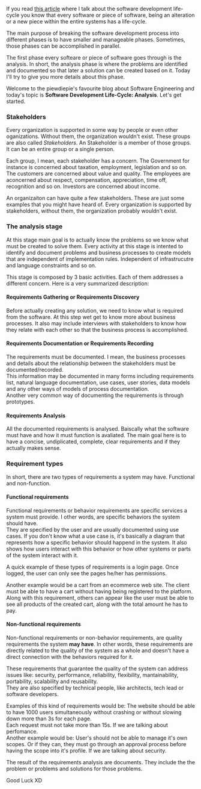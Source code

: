<div style="text-align: left;">
    <p>
        If you read <a href="#">this article</a> where I talk about
        the software development life-cycle you know that every
        software or piece of software, being an alteration or a new
        piece within the entire systems has a life-cycle.
    </p>
    <p>
        The main purpose of breaking the software development
        process into different phases is to have smaller and manageable
        phases. Sometimes, those phases can be accomplished in parallel.
    </p>
    <p>
        The first phase every softeare or piece of software goes
        through is the analysis. In short, the analysis phase
        is where the problems are identified and documented so that
        later a solution can be created based on it. Today I'll
        try to give you more details about this phase.
    </p>
    <p>
        Welcome to the piewdiepie's favourite blog about Software Engineering
        and today's topic is <strong>Software Development Life-Cycle: Analysis</strong>.
        Let's get started.
    </p>
    <h3>Stakeholders</h3>
    <p>
        Every organization is supported in some way by people or even
        other oganizations. Without them, the organization wouldn't
        exist. These groups are also called <i>Stakeholders</i>.
        An Stakeholder is a member of those groups. It can be an entire
        group or a single person.
    </p>
    <p>
        Each group, I mean, each stakeholder has a concern.
        The Government for instance is concerned about taxation, employment,
        legislation and so on.
        <br>
        The customers are concerned about value and quality. The employees
        are aconcerned about respect, compensation, appreciation,
        time off, recognition and so on. Investors are concerned about income.
    </p>
    <p>
        An organizaiton can have quite a few stakeholders. These are
        just some examples that you might have heard of. Every organization is
        supported by stakeholders, without them, the organization probably wouldn't exist.
    </p>
    <h3>The analysis stage</h3>
    <p>
        At this stage main goal is to actually know the problems
        so we know what must be created to solve them.
        Every activity at this stage is intented to identify and document
        problems and business processes to create models that are
        independent of implementation rules. Independent of
        infrastrucutre and language constraints and so on.
    </p>
    <p>
        This stage is composed by 3 basic activities. Each of them
        addresses a different concern. Here is a very summarized description:
    </p>
    <h4>Requirements Gathering or Requirements Discovery</h4>
    <p>
        Before actually creating any solution, we need to know
        what is required from the software. At this step
        wet get to know more about business processes. It
        also may include interviews with stakeholders to know
        how they relate with each other so that the business process is
        accomplished.
    </p>
    <h4>Requirements Documentation or Requirements Recording</h4>
    <p>
        The requirements must be documented. I mean, the business
        processes and details about the relationship between the
        stakeholders must be documented/recorded.
        <br>
        This information may be documented in many forms including
        requirements list, natural language documentation, use cases,
        user stories, data models and any other ways of models of
        process documentation.
        <br>
        Another very common way of documenting the requirements is
        through prototypes.
    </p>
    <h4>Requirements Analysis</h4>
    <p>
        All the documented requirements is analysed. Baiscally what
        the software must have and how it must function is avaliated.
        The main goal here is to have a concise, undiplicated, complete,
        clear requirements and if they actually makes sense.
    </p>
    <h3>Requirement types</h3>
    <p>
        In short, there are two types of requirements a system may have.
        Functional and non-function.
    </p>
    <h4>Functional requirements</h4>
    <p>
        Functional requirements or behavior requirements are specific
        services a system must provide. I other words,
        are specific behaviors the system should have.
        <br>
        They are specified by the user and are usually documented
        using use cases. If you don't know what a use case is,
        it's basically a diagram that represents how a specific behavior
        should happend in the system. It also shows how users interact
        with this behavior or how other systems or parts of the system
        interact with it.
    </p>
    <p>
        A quick example of these types of requirements is a login page.
        Once logged, the user can only see the pages he/her has permissions.
    </p>
    <p>
        Another example would be a cart from an ecommerce web site.
        The client must be able to have a cart without having being registered
        to the platform. Along with this requirement, others can appear like
        the user must be able to see all products of the created cart, along
        with the total amount he has to pay.
    </p>
    <h4>Non-functional requirements</h4>
    <p>
        Non-functional requirements or non-behavior requirements,
        are quality requirements the system <strong>may have</strong>.
        In other words, these requirements are directly related to the
        quality of the system as a whole and doesn't have a direct connection
        with the behaviors required for it.
    </p>
    <p>
        These requirements that guarantee the quality of the system
        can address issues like: security, performance, reliability,
        flexibility, mantainability, portability, scalability and reusability.
        <br>
        They are also specified by technical people, like architects, tech lead
        or software developers.
    </p>
    <p>
        Examples of this kind of requirements would be:
        The website should be able to have 1000 users simultaneously without
        crashing or without slowing down more than 3s for each page.
        <br>
        Each request must not take more than 15s. If we are talking about perfomance.
        <br>
        Another example would be: User's should not be able to manage
        it's own scopes. Or if they can, they must go through an approval process
        before having the scope into it's profile. If we are talking about
        security.
    </p>
    <p>
        The result of the requirements analysis are documents. They include the
        the problem or problems and solutions for those problems.
    </p>
    Good Luck XD
</div>
